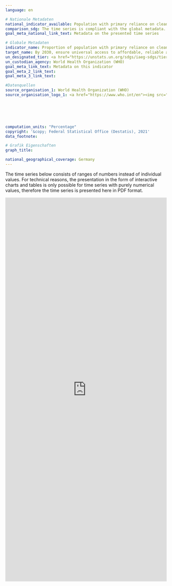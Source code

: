 ```yaml
---
language: en    

# Nationale Metadaten    
national_indicator_available: Population with primary reliance on clean fuels and technology    
comparison_sdg: The time series is compliant with the global metadata.    
goal_meta_national_link_text: Metadata on the presented time series    

# Globale Metadaten    
indicator_name: Proportion of population with primary reliance on clean fuels and technology    
target_name: By 2030, ensure universal access to affordable, reliable and modern energy services    
un_designated_tier: <a href="https://unstats.un.org/sdgs/iaeg-sdgs/tier-classification/" title="Click here for more information on the UN tier classification."  target="_blank">Tier I</a>    
un_custodian_agency: World Health Organization (WHO)    
goal_meta_link_text: Metadata on this indicator    
goal_meta_2_link_text:     
goal_meta_3_link_text:     

#Datenquellen
source_organisation_1: World Health Organization (WHO)
source_organisation_logo_1: <a href="https://www.who.int/en"><img src="https://g205sdgs.github.io/sdg-indicators/public/OrgImgEn/who.png" alt="Logo who" style="height:60px; width:148px" /></a>





    
computation_units: "Percentage"    
copyright: '&copy; Federal Statistical Office (Destatis), 2021'    
data_footnote:     

# Grafik Eigenschaften    
graph_title:     

national_geographical_coverage: Germany    
---
```


<span></span>The time series below consists of ranges of numbers instead of individual values. For technical reasons, the presentation in the form of interactive charts and tables is only possible for time series with purely numerical values, therefore the time series is presented here in PDF format.


<iframe width="100%" height="1200" src="https://g205sdgs.github.io/sdg-indicators/public/AddInfos/en/7.1.2.pdf" frameborder="0" allowFullScreen="true"></iframe>